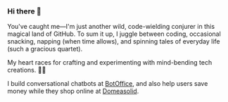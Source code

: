 ### Hi there 👋

You've caught me—I'm just another wild, code-wielding conjurer in this magical land of GitHub. To sum it up, I juggle between coding, occasional snacking, napping (when time allows), and spinning tales of everyday life (such a gracious quartet).

My heart races for crafting and experimenting with mind-bending tech creations. 🚀✨

I build conversational chatbots at [BotOffice](https://botoffice.com), and also help users save money while they shop online at [Domeasolid](https://www.domeasolid.com).
